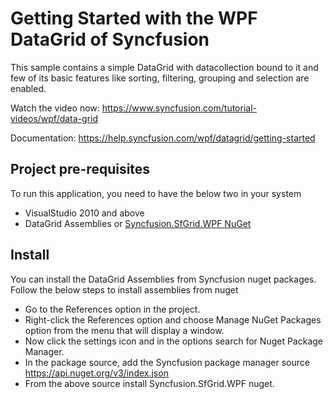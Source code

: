 # Getting Started with the WPF DataGrid of Syncfusion
This sample contains a simple DataGrid with datacollection bound to it and few of its basic features like sorting, filtering, grouping and selection are enabled.

Watch the video now: https://www.syncfusion.com/tutorial-videos/wpf/data-grid 

Documentation: https://help.syncfusion.com/wpf/datagrid/getting-started

## Project pre-requisites
To run this application, you need to have the below two in your system
* VisualStudio 2010 and above
* DataGrid Assemblies or [Syncfusion.SfGrid.WPF NuGet](https://www.nuget.org/packages/Syncfusion.SfGrid.WPF/)

## Install
You can install the DataGrid Assemblies from Syncfusion nuget packages.
Follow the below steps to install assemblies from nuget
* Go to the References option in the project.
* Right-click the References option and choose Manage NuGet Packages option from the menu that will display a window.
* Now click the settings icon and in the options search for Nuget Package Manager.
* In the package source, add the Syncfusion package manager source https://api.nuget.org/v3/index.json
* From the above source install Syncfusion.SfGrid.WPF nuget.
